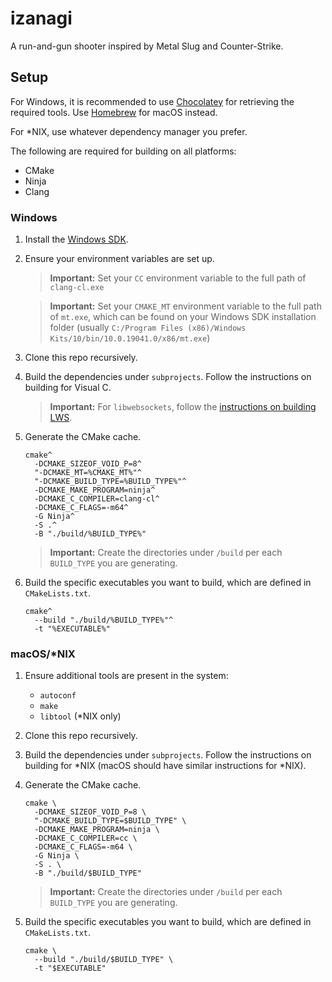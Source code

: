 # izanagi

A run-and-gun shooter inspired by Metal Slug and Counter-Strike.

## Setup

For Windows, it is recommended to use [Chocolatey](https://community.chocolatey.org) for retrieving the required tools. Use [Homebrew](https://brew.sh) for macOS instead.

For *NIX, use whatever dependency manager you prefer.

The following are required for building on all platforms:

* CMake
* Ninja
* Clang

### Windows

1. Install the [Windows SDK](https://developer.microsoft.com/en-us/windows/downloads/windows-sdk/).
2. Ensure your environment variables are set up.

   > **Important:** Set your `CC` environment variable to the full path of `clang-cl.exe`

   > **Important:** Set your `CMAKE_MT` environment variable to the full path of `mt.exe`, which can be found on your
   > Windows SDK installation folder (usually `C:/Program Files (x86)/Windows Kits/10/bin/10.0.19041.0/x86/mt.exe`)

3. Clone this repo recursively.
4. Build the dependencies under `subprojects`. Follow the instructions on building for Visual C.

   > **Important:** For `libwebsockets`, follow the [instructions on building LWS](https://libwebsockets.org/lws-api-doc-master/html/md_README_8build.html).

5. Generate the CMake cache.

   ```batch
   cmake^
     -DCMAKE_SIZEOF_VOID_P=8^
     "-DCMAKE_MT=%CMAKE_MT%"^
     "-DCMAKE_BUILD_TYPE=%BUILD_TYPE%"^
     -DCMAKE_MAKE_PROGRAM=ninja^
     -DCMAKE_C_COMPILER=clang-cl^
     -DCMAKE_C_FLAGS=-m64^
     -G Ninja^
     -S .^
     -B "./build/%BUILD_TYPE%"
   ```
   
   > **Important:** Create the directories under `/build` per each `BUILD_TYPE` you are generating.

6. Build the specific executables you want to build, which are defined in `CMakeLists.txt`.

   ```batch
   cmake^
     --build "./build/%BUILD_TYPE%"^
     -t "%EXECUTABLE%"
   ```

### macOS/*NIX

1. Ensure additional tools are present in the system:

   * `autoconf`
   * `make`
   * `libtool` (*NIX only)

2. Clone this repo recursively.
3. Build the dependencies under `subprojects`. Follow the instructions on building for *NIX (macOS should have similar
   instructions for *NIX).
4. Generate the CMake cache.

   ```shell
   cmake \
     -DCMAKE_SIZEOF_VOID_P=8 \
     "-DCMAKE_BUILD_TYPE=$BUILD_TYPE" \
     -DCMAKE_MAKE_PROGRAM=ninja \
     -DCMAKE_C_COMPILER=cc \
     -DCMAKE_C_FLAGS=-m64 \
     -G Ninja \
     -S . \
     -B "./build/$BUILD_TYPE"
   ```

   > **Important:** Create the directories under `/build` per each `BUILD_TYPE` you are generating.
	 
5. Build the specific executables you want to build, which are defined in `CMakeLists.txt`.

   ```shell
   cmake \
     --build "./build/$BUILD_TYPE" \
     -t "$EXECUTABLE"
   ```
